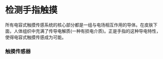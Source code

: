 # 检测手指触摸

所有电容式触摸传感系统的核心部分都是一组与电场相互作用的导体。在皮肤下面，人体组织中充满了传导电解质(一种有损电介质)。正是手指的这种导电特性，使得电容式触摸传感成为可能。

### 触摸传感器

